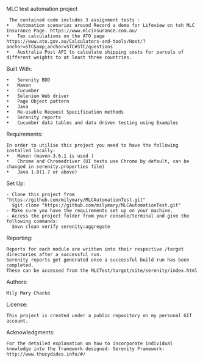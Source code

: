 MLC test automation project

	
	 The contained code includes 3 assignment tests :
	•   Automation scenarios around Record a demo for Lifeview on teh MLC Insurance Page. https://www.mlcinsurance.com.au/
	•	Tax calculations on the ATO page https://www.ato.gov.au/Calculators-and-tools/Host/?anchor=STC&amp;anchor=STC#STC/questions
	•	Australia Post API to calculate shipping costs for parcels of different weights to at least three countries.
	


Built With:

	•	Serenity BDD
	•	Maven
	•	Cucumber
	•	Selenium Web driver
	•	Page Object pattern
	•	Java
	•	Re-usable Request Specification methods
	•	Serenity reports
	•	Cucumber data tables and data driven testing using Examples

Requirements:

	In order to utilise this project you need to have the following installed locally:
	•	Maven (maven-3.6.1 is used )
	•	Chrome and Chromedriver (UI tests use Chrome by default, can be changed in serenity.properties file)
	•	Java 1.8(1.7 or above)


Set Up:

	- Clone this project from "https://github.com/milymary/MLCAutomationTest.git"  
	  $git clone "https://github.com/milymary/MLCAutomationTest.git"
	- Make sure you have the requirements set up on your machine.
	- Access the project folder from your console/terminal and give the following commands:
	  $mvn clean verify serenity:aggregate


	
Reporting:

	Reports for each module are written into their respective /target directories after a successful run.
	Serenity reports get generated once a successful build run has been completed.
	These can be accessed from the MLCTest/target/site/serenity/index.html 

	
Authors:

	Mily Mary Chacko



License:

	This project is created under a public repository on my personal GIT account.



Acknowledgments:

	For the detailed explanation on how to incorporate individual knowledge into the framework designed- Serenity Framework: http://www.thucydides.info/#/






